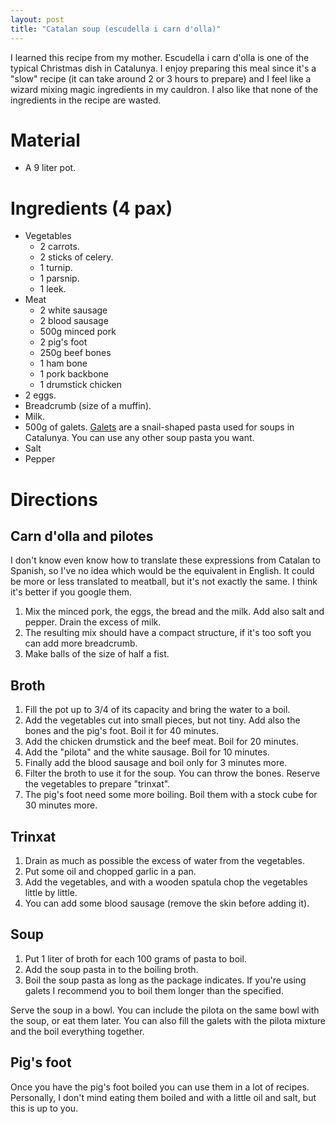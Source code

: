 ```yaml
---
layout: post
title: "Catalan soup (escudella i carn d'olla)"
---
```


I learned this recipe from my mother. Escudella i carn d'olla is one of the typical Christmas dish in Catalunya. I enjoy preparing this meal since it's a "slow" recipe (it can take around 2 or 3 hours to prepare) and I feel like a wizard mixing magic ingredients in my cauldron. I also like that none of the ingredients in the recipe are wasted.

# Material

- A 9 liter pot.

# Ingredients (4 pax)

- Vegetables
    - 2 carrots.
    - 2 sticks of celery.
    - 1 turnip.
    - 1 parsnip.
    - 1 leek.
- Meat
    - 2 white sausage
    - 2 blood sausage
    - 500g minced pork
    - 2 pig's foot 
    - 250g beef bones 
    - 1 ham bone
    - 1 pork backbone
    - 1 drumstick chicken
- 2 eggs.
- Breadcrumb (size of a muffin).
- Milk.
- 500g of galets. [Galets](https://ca.wikipedia.org/wiki/Galet) are a snail-shaped pasta used for soups in Catalunya. You can use any other soup pasta you want.
- Salt
- Pepper

# Directions

## Carn d'olla and pilotes

I don't know even know how to translate these expressions from Catalan to Spanish, so I've no idea which would be the equivalent in English. It could be more or less translated to meatball, but it's not exactly the same. I think it's better if you google them.

1. Mix the minced pork, the eggs, the bread and the milk. Add also salt and pepper. Drain the excess of milk.
2. The resulting mix should have a compact structure, if it's too soft you can add more breadcrumb.
3. Make balls of the size of half a fist.

## Broth

1. Fill the pot up to 3/4 of its capacity and bring the water to a boil.
2. Add the vegetables cut into small pieces, but not tiny. Add also the bones and the pig's foot. Boil it for 40 minutes.
3. Add the chicken drumstick and the beef meat. Boil for 20 minutes.
4. Add the "pilota" and the white sausage. Boil for 10 minutes.
5. Finally add the blood sausage and boil only for 3 minutes more.
6. Filter the broth to use it for the soup. You can throw the bones. Reserve the vegetables to prepare "trinxat". 
7. The pig's foot need some more boiling. Boil them with a stock cube for 30 minutes more.

## Trinxat

1. Drain as much as possible the excess of water from the vegetables.
2. Put some oil and chopped garlic in a pan.
3. Add the vegetables, and with a wooden spatula chop the vegetables little by little.
4. You can add some blood sausage (remove the skin before adding it).

## Soup

1. Put 1 liter of broth for each 100 grams of pasta to boil.
2. Add the soup pasta in to the boiling broth.
3. Boil the soup pasta as long as the package indicates. If you're using galets I recommend you to boil them longer than the specified.

Serve the soup in a bowl. You can include the pilota on the same bowl with the soup, or eat them later. You can also fill the galets with the pilota mixture and the boil everything together.

## Pig's foot

Once you have the pig's foot boiled you can use them in a lot of recipes. Personally, I don't mind eating them boiled and with a little oil and salt, but this is up to you.